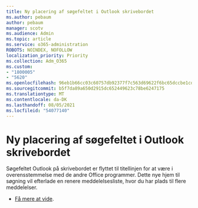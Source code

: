 ```yaml
---
title: Ny placering af søgefeltet i Outlook skrivebordet
ms.author: pebaum
author: pebaum
manager: scotv
ms.audience: Admin
ms.topic: article
ms.service: o365-administration
ROBOTS: NOINDEX, NOFOLLOW
localization_priority: Priority
ms.collection: Adm_O365
ms.custom:
- "1800005"
- "5620"
ms.openlocfilehash: 96eb1b66cc03c60757db92377f7c563d69622f6bc65dccbe1cdaba03a8872ff8
ms.sourcegitcommit: b5f7da89a650d2915dc652449623c78be6247175
ms.translationtype: MT
ms.contentlocale: da-DK
ms.lasthandoff: 08/05/2021
ms.locfileid: "54077140"
---
```

# <a name="new-location-of-the-search-bar-in-outlook-desktop"></a>Ny placering af søgefeltet i Outlook skrivebordet

Søgefeltet Outlook på skrivebordet er flyttet til titellinjen for at være i overensstemmelse med de andre Office programmer. Dette nye hjem til søgning vil efterlade en renere meddelelsesliste, hvor du har plads til flere meddelelser.
- [Få mere at vide](https://support.microsoft.com/en-us/office/96fee452-80cd-492d-a35c-5c37584b416b).
